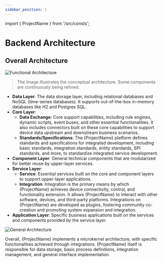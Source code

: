 ```yaml
---
sidebar_position: 1
---
```


import { ProjectName } from '/src/consts';

# Backend Architecture

## Overall Architecture
![Functional Architecture](/img/en/functional-arch.png)
> The image illustrates the conceptual architecture. Some components are continuously being refined.

- **Data Layer**: The data storage layer, including relational databases and NoSQL (time-series databases). It supports out-of-the-box in-memory databases like H2 and Postgres SQL.
- **Core Layer**:
    - **Data Exchange**: Core support capabilities, including rule engines, dynamic scripts, event buses, and other essential functionalities. It also includes connectors built on these core capabilities to support device data upstream and downstream business scenarios.
    - **Standards/Specifications**: The {ProjectName} platform defines standards and specifications for integrated development, including basic standards, integration standards, entity standards, SPI standards, and more, to standardize integrated service development.
- **Component Layer**: General technical components that are modularized for better reuse by upper-layer services.
- **Service Layer**:
    - **Service**: Essential services built on the core and component layers to support upper-layer applications.
    - **Integration**: Integration is the primary means by which {ProjectName} achieves device connectivity, control, and functionality extension. It allows {ProjectName} to interact with other software, devices, and third-party platforms. Integrations on {ProjectName} are developed as plugins, fostering community co-creation and promoting system expansion and integration.
- **Application Layer**: Specific business applications built on the services and components provided by the service layer.

![General Architecture](/img/en/general-arch.svg)

Overall, {ProjectName} implements a microkernel architecture, with specific functionalities achieved through integrations. {ProjectName} itself is responsible for data storage, basic process definitions, integration management, and general interface implementation.
